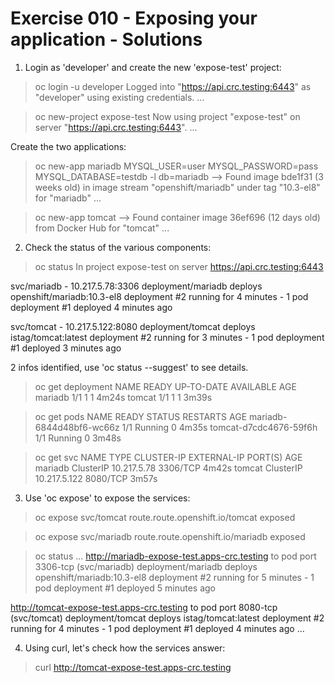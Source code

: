 # Exercise 010 - Exposing your application - Solutions

1) Login as 'developer' and create the new 'expose-test' project:

> oc login -u developer
Logged into "https://api.crc.testing:6443" as "developer" using existing credentials.
...

> oc new-project expose-test
Now using project "expose-test" on server "https://api.crc.testing:6443".
...

Create the two applications:

> oc new-app mariadb MYSQL_USER=user MYSQL_PASSWORD=pass MYSQL_DATABASE=testdb -l db=mariadb
--> Found image bde1f31 (3 weeks old) in image stream "openshift/mariadb" under tag "10.3-el8" for "mariadb"
...

> oc new-app tomcat
--> Found container image 36ef696 (12 days old) from Docker Hub for "tomcat"
...

2) Check the status of the various components:

> oc status
In project expose-test on server https://api.crc.testing:6443

svc/mariadb - 10.217.5.78:3306
  deployment/mariadb deploys openshift/mariadb:10.3-el8
    deployment #2 running for 4 minutes - 1 pod
    deployment #1 deployed 4 minutes ago

svc/tomcat - 10.217.5.122:8080
  deployment/tomcat deploys istag/tomcat:latest
    deployment #2 running for 3 minutes - 1 pod
    deployment #1 deployed 3 minutes ago 


2 infos identified, use 'oc status --suggest' to see details.

> oc get deployment
NAME      READY   UP-TO-DATE   AVAILABLE   AGE
mariadb   1/1     1            1           4m24s
tomcat    1/1     1            1           3m39s

> oc get pods
NAME                       READY   STATUS    RESTARTS   AGE
mariadb-6844d48bf6-wc66z   1/1     Running   0          4m35s
tomcat-d7cdc4676-59f6h     1/1     Running   0          3m48s

> oc get svc
NAME      TYPE        CLUSTER-IP     EXTERNAL-IP   PORT(S)    AGE
mariadb   ClusterIP   10.217.5.78    <none>        3306/TCP   4m42s
tomcat    ClusterIP   10.217.5.122   <none>        8080/TCP   3m57s

3) Use 'oc expose' to expose the services:

> oc expose svc/tomcat
route.route.openshift.io/tomcat exposed

> oc expose svc/mariadb
route.route.openshift.io/mariadb exposed

> oc status 
...
http://mariadb-expose-test.apps-crc.testing to pod port 3306-tcp (svc/mariadb)
  deployment/mariadb deploys openshift/mariadb:10.3-el8 
    deployment #2 running for 5 minutes - 1 pod
    deployment #1 deployed 5 minutes ago

http://tomcat-expose-test.apps-crc.testing to pod port 8080-tcp (svc/tomcat)
  deployment/tomcat deploys istag/tomcat:latest 
    deployment #2 running for 4 minutes - 1 pod
    deployment #1 deployed 4 minutes ago
...

4) Using curl, let's check how the services answer:

> curl http://tomcat-expose-test.apps-crc.testing
<!doctype html><html lang="en"><head><title>...<h3>Apache Tomcat/9.0.50</h3></body></html>

> curl http://mariadb-expose-test.apps-crc.testing
<html><body><h1>502 Bad Gateway</h1>
The server returned an invalid or incomplete response.
</body></html>

The mariadb can't be reached by http, that is why we get '502 Bad Gateway', so
it is possible to remove it:

> oc get route
NAME      HOST/PORT                              PATH   SERVICES   PORT       TERMINATION   WILDCARD
mariadb   mariadb-expose-test.apps-crc.testing          mariadb    3306-tcp                 None
tomcat    tomcat-expose-test.apps-crc.testing           tomcat     8080-tcp                 None

> oc delete route mariadb
route.route.openshift.io "mariadb" deleted

> oc get route
NAME     HOST/PORT                             PATH   SERVICES   PORT       TERMINATION   WILDCARD
tomcat   tomcat-expose-test.apps-crc.testing          tomcat     8080-tcp                 None

5) By deleting the project with 'oc delete project' everything will be wiped
as well:

> oc delete project expose-test
project.project.openshift.io "expose-test" deleted
